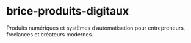 # brice-produits-digitaux
Produits numériques et systèmes d’automatisation pour entrepreneurs, freelances et créateurs modernes.
